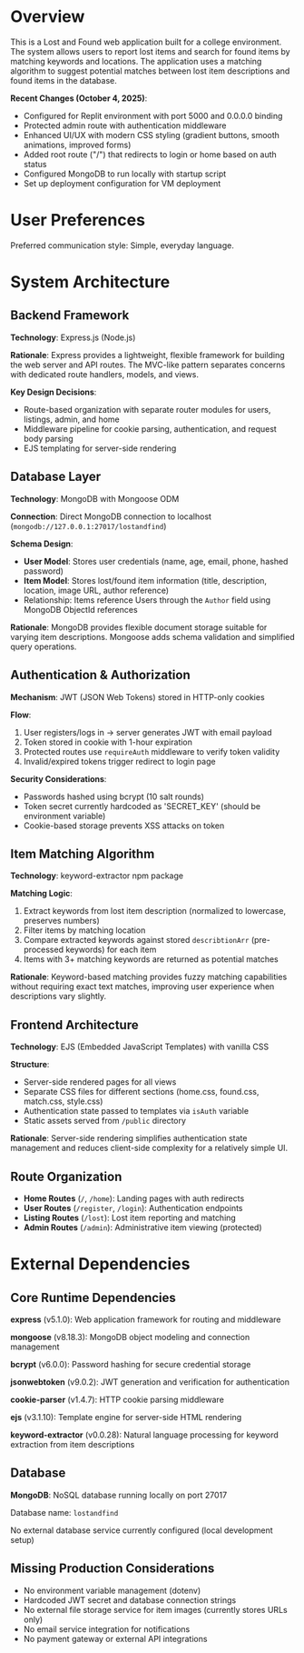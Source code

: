 # Overview

This is a Lost and Found web application built for a college environment. The system allows users to report lost items and search for found items by matching keywords and locations. The application uses a matching algorithm to suggest potential matches between lost item descriptions and found items in the database.

**Recent Changes (October 4, 2025)**:
- Configured for Replit environment with port 5000 and 0.0.0.0 binding
- Protected admin route with authentication middleware
- Enhanced UI/UX with modern CSS styling (gradient buttons, smooth animations, improved forms)
- Added root route ("/") that redirects to login or home based on auth status
- Configured MongoDB to run locally with startup script
- Set up deployment configuration for VM deployment

# User Preferences

Preferred communication style: Simple, everyday language.

# System Architecture

## Backend Framework
**Technology**: Express.js (Node.js)

**Rationale**: Express provides a lightweight, flexible framework for building the web server and API routes. The MVC-like pattern separates concerns with dedicated route handlers, models, and views.

**Key Design Decisions**:
- Route-based organization with separate router modules for users, listings, admin, and home
- Middleware pipeline for cookie parsing, authentication, and request body parsing
- EJS templating for server-side rendering

## Database Layer
**Technology**: MongoDB with Mongoose ODM

**Connection**: Direct MongoDB connection to localhost (`mongodb://127.0.0.1:27017/lostandfind`)

**Schema Design**:
- **User Model**: Stores user credentials (name, age, email, phone, hashed password)
- **Item Model**: Stores lost/found item information (title, description, location, image URL, author reference)
- Relationship: Items reference Users through the `Author` field using MongoDB ObjectId references

**Rationale**: MongoDB provides flexible document storage suitable for varying item descriptions. Mongoose adds schema validation and simplified query operations.

## Authentication & Authorization
**Mechanism**: JWT (JSON Web Tokens) stored in HTTP-only cookies

**Flow**:
1. User registers/logs in → server generates JWT with email payload
2. Token stored in cookie with 1-hour expiration
3. Protected routes use `requireAuth` middleware to verify token validity
4. Invalid/expired tokens trigger redirect to login page

**Security Considerations**:
- Passwords hashed using bcrypt (10 salt rounds)
- Token secret currently hardcoded as 'SECRET_KEY' (should be environment variable)
- Cookie-based storage prevents XSS attacks on token

## Item Matching Algorithm
**Technology**: keyword-extractor npm package

**Matching Logic**:
1. Extract keywords from lost item description (normalized to lowercase, preserves numbers)
2. Filter items by matching location
3. Compare extracted keywords against stored `describtionArr` (pre-processed keywords) for each item
4. Items with 3+ matching keywords are returned as potential matches

**Rationale**: Keyword-based matching provides fuzzy matching capabilities without requiring exact text matches, improving user experience when descriptions vary slightly.

## Frontend Architecture
**Technology**: EJS (Embedded JavaScript Templates) with vanilla CSS

**Structure**:
- Server-side rendered pages for all views
- Separate CSS files for different sections (home.css, found.css, match.css, style.css)
- Authentication state passed to templates via `isAuth` variable
- Static assets served from `/public` directory

**Rationale**: Server-side rendering simplifies authentication state management and reduces client-side complexity for a relatively simple UI.

## Route Organization
- **Home Routes** (`/`, `/home`): Landing pages with auth redirects
- **User Routes** (`/register`, `/login`): Authentication endpoints
- **Listing Routes** (`/lost`): Lost item reporting and matching
- **Admin Routes** (`/admin`): Administrative item viewing (protected)

# External Dependencies

## Core Runtime Dependencies

**express** (v5.1.0): Web application framework for routing and middleware

**mongoose** (v8.18.3): MongoDB object modeling and connection management

**bcrypt** (v6.0.0): Password hashing for secure credential storage

**jsonwebtoken** (v9.0.2): JWT generation and verification for authentication

**cookie-parser** (v1.4.7): HTTP cookie parsing middleware

**ejs** (v3.1.10): Template engine for server-side HTML rendering

**keyword-extractor** (v0.0.28): Natural language processing for keyword extraction from item descriptions

## Database
**MongoDB**: NoSQL database running locally on port 27017

Database name: `lostandfind`

No external database service currently configured (local development setup)

## Missing Production Considerations
- No environment variable management (dotenv)
- Hardcoded JWT secret and database connection strings
- No external file storage service for item images (currently stores URLs only)
- No email service integration for notifications
- No payment gateway or external API integrations